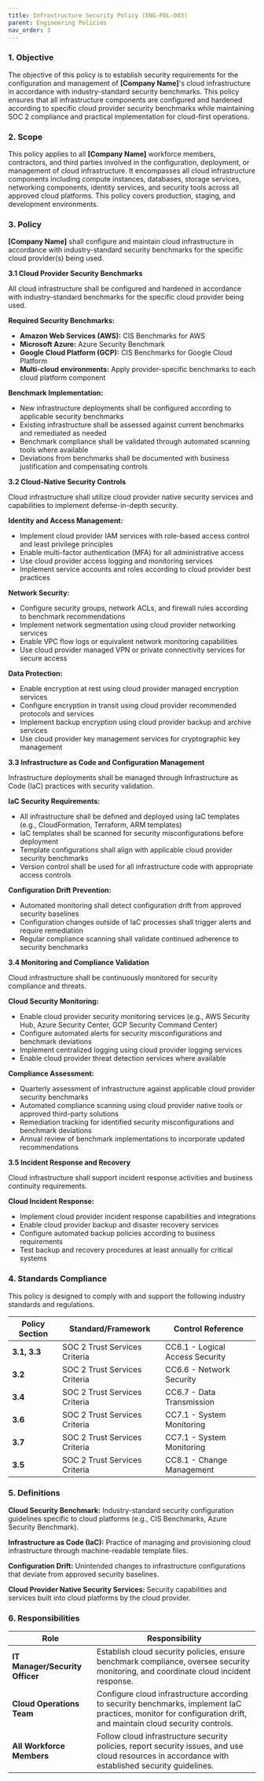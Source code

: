 ```yaml
---
title: Infrastructure Security Policy (ENG-POL-003)
parent: Engineering Policies
nav_order: 3
---
```

### 1. Objective

The objective of this policy is to establish security requirements for the configuration and management of **[Company Name]**'s cloud infrastructure in accordance with industry-standard security benchmarks. This policy ensures that all infrastructure components are configured and hardened according to specific cloud provider security benchmarks while maintaining SOC 2 compliance and practical implementation for cloud-first operations.

### 2. Scope

This policy applies to all **[Company Name]** workforce members, contractors, and third parties involved in the configuration, deployment, or management of cloud infrastructure. It encompasses all cloud infrastructure components including compute instances, databases, storage services, networking components, identity services, and security tools across all approved cloud platforms. This policy covers production, staging, and development environments.

### 3. Policy

**[Company Name]** shall configure and maintain cloud infrastructure in accordance with industry-standard security benchmarks for the specific cloud provider(s) being used.

**3.1 Cloud Provider Security Benchmarks**

All cloud infrastructure shall be configured and hardened in accordance with industry-standard benchmarks for the specific cloud provider being used.

**Required Security Benchmarks:**
- **Amazon Web Services (AWS):** CIS Benchmarks for AWS
- **Microsoft Azure:** Azure Security Benchmark
- **Google Cloud Platform (GCP):** CIS Benchmarks for Google Cloud Platform
- **Multi-cloud environments:** Apply provider-specific benchmarks to each cloud platform component

**Benchmark Implementation:**
- New infrastructure deployments shall be configured according to applicable security benchmarks
- Existing infrastructure shall be assessed against current benchmarks and remediated as needed
- Benchmark compliance shall be validated through automated scanning tools where available
- Deviations from benchmarks shall be documented with business justification and compensating controls

**3.2 Cloud-Native Security Controls**

Cloud infrastructure shall utilize cloud provider native security services and capabilities to implement defense-in-depth security.

**Identity and Access Management:**
- Implement cloud provider IAM services with role-based access control and least privilege principles
- Enable multi-factor authentication (MFA) for all administrative access
- Use cloud provider access logging and monitoring services
- Implement service accounts and roles according to cloud provider best practices

**Network Security:**
- Configure security groups, network ACLs, and firewall rules according to benchmark recommendations
- Implement network segmentation using cloud provider networking services
- Enable VPC flow logs or equivalent network monitoring capabilities
- Use cloud provider managed VPN or private connectivity services for secure access

**Data Protection:**
- Enable encryption at rest using cloud provider managed encryption services
- Configure encryption in transit using cloud provider recommended protocols and services
- Implement backup encryption using cloud provider backup and archive services
- Use cloud provider key management services for cryptographic key management

**3.3 Infrastructure as Code and Configuration Management**

Infrastructure deployments shall be managed through Infrastructure as Code (IaC) practices with security validation.

**IaC Security Requirements:**
- All infrastructure shall be defined and deployed using IaC templates (e.g., CloudFormation, Terraform, ARM templates)
- IaC templates shall be scanned for security misconfigurations before deployment
- Template configurations shall align with applicable cloud provider security benchmarks
- Version control shall be used for all infrastructure code with appropriate access controls

**Configuration Drift Prevention:**
- Automated monitoring shall detect configuration drift from approved security baselines
- Configuration changes outside of IaC processes shall trigger alerts and require remediation
- Regular compliance scanning shall validate continued adherence to security benchmarks

**3.4 Monitoring and Compliance Validation**

Cloud infrastructure shall be continuously monitored for security compliance and threats.

**Cloud Security Monitoring:**
- Enable cloud provider security monitoring services (e.g., AWS Security Hub, Azure Security Center, GCP Security Command Center)
- Configure automated alerts for security misconfigurations and benchmark deviations
- Implement centralized logging using cloud provider logging services
- Enable cloud provider threat detection services where available

**Compliance Assessment:**
- Quarterly assessment of infrastructure against applicable cloud provider security benchmarks
- Automated compliance scanning using cloud provider native tools or approved third-party solutions
- Remediation tracking for identified security misconfigurations and benchmark deviations
- Annual review of benchmark implementations to incorporate updated recommendations

**3.5 Incident Response and Recovery**

Cloud infrastructure shall support incident response activities and business continuity requirements.

**Cloud Incident Response:**
- Implement cloud provider incident response capabilities and integrations
- Enable cloud provider backup and disaster recovery services
- Configure automated backup policies according to business requirements
- Test backup and recovery procedures at least annually for critical systems

### 4. Standards Compliance

This policy is designed to comply with and support the following industry standards and regulations.

|**Policy Section**|**Standard/Framework**|**Control Reference**|
|---|---|---|
|**3.1, 3.3**|SOC 2 Trust Services Criteria|CC6.1 - Logical Access Security|
|**3.2**|SOC 2 Trust Services Criteria|CC6.6 - Network Security|
|**3.4**|SOC 2 Trust Services Criteria|CC6.7 - Data Transmission|
|**3.6**|SOC 2 Trust Services Criteria|CC7.1 - System Monitoring|
|**3.7**|SOC 2 Trust Services Criteria|CC7.1 - System Monitoring|
|**3.5**|SOC 2 Trust Services Criteria|CC8.1 - Change Management|

### 5. Definitions

**Cloud Security Benchmark:** Industry-standard security configuration guidelines specific to cloud platforms (e.g., CIS Benchmarks, Azure Security Benchmark).

**Infrastructure as Code (IaC):** Practice of managing and provisioning cloud infrastructure through machine-readable template files.

**Configuration Drift:** Unintended changes to infrastructure configurations that deviate from approved security baselines.

**Cloud Provider Native Security Services:** Security capabilities and services built into cloud platforms by the cloud provider.

### 6. Responsibilities

|**Role**|**Responsibility**|
|---|---|
|**IT Manager/Security Officer**|Establish cloud security policies, ensure benchmark compliance, oversee security monitoring, and coordinate cloud incident response.|
|**Cloud Operations Team**|Configure cloud infrastructure according to security benchmarks, implement IaC practices, monitor for configuration drift, and maintain cloud security controls.|
|**All Workforce Members**|Follow cloud infrastructure security policies, report security issues, and use cloud resources in accordance with established security guidelines.|
